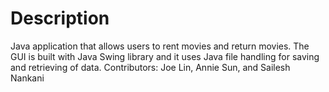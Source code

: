# Description
Java application that allows users to rent movies and return movies. The GUI is built with Java Swing library and it uses Java file handling for saving and retrieving of data.
Contributors: Joe Lin, Annie Sun, and Sailesh Nankani
 
